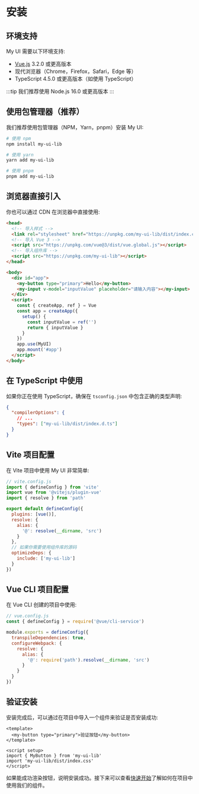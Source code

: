 # 安装

## 环境支持

My UI 需要以下环境支持:

- [Vue.js](https://cn.vuejs.org/) 3.2.0 或更高版本
- 现代浏览器（Chrome，Firefox，Safari，Edge 等）
- TypeScript 4.5.0 或更高版本（如使用 TypeScript）

:::tip
我们推荐使用 Node.js 16.0 或更高版本
:::

## 使用包管理器（推荐）

我们推荐使用包管理器（NPM，Yarn，pnpm）安装 My UI:

```bash
# 使用 npm
npm install my-ui-lib

# 使用 yarn
yarn add my-ui-lib

# 使用 pnpm
pnpm add my-ui-lib
```

## 浏览器直接引入

你也可以通过 CDN 在浏览器中直接使用:

```html
<head>
  <!-- 导入样式 -->
  <link rel="stylesheet" href="https://unpkg.com/my-ui-lib/dist/index.css" />
  <!-- 导入 Vue 3 -->
  <script src="https://unpkg.com/vue@3/dist/vue.global.js"></script>
  <!-- 导入组件库 -->
  <script src="https://unpkg.com/my-ui-lib"></script>
</head>

<body>
  <div id="app">
    <my-button type="primary">Hello</my-button>
    <my-input v-model="inputValue" placeholder="请输入内容"></my-input>
  </div>
  <script>
    const { createApp, ref } = Vue
    const app = createApp({
      setup() {
        const inputValue = ref('')
        return { inputValue }
      }
    })
    app.use(MyUI)
    app.mount('#app')
  </script>
</body>
```

## 在 TypeScript 中使用

如果你正在使用 TypeScript，确保在 `tsconfig.json` 中包含正确的类型声明:

```json
{
  "compilerOptions": {
    // ...
    "types": ["my-ui-lib/dist/index.d.ts"]
  }
}
```

## Vite 项目配置

在 Vite 项目中使用 My UI 非常简单:

```js
// vite.config.js
import { defineConfig } from 'vite'
import vue from '@vitejs/plugin-vue'
import { resolve } from 'path'

export default defineConfig({
  plugins: [vue()],
  resolve: {
    alias: {
      '@': resolve(__dirname, 'src')
    }
  },
  // 如果你需要使用组件库的源码
  optimizeDeps: {
    include: ['my-ui-lib']
  }
})
```

## Vue CLI 项目配置

在 Vue CLI 创建的项目中使用:

```js
// vue.config.js
const { defineConfig } = require('@vue/cli-service')

module.exports = defineConfig({
  transpileDependencies: true,
  configureWebpack: {
    resolve: {
      alias: {
        '@': require('path').resolve(__dirname, 'src')
      }
    }
  }
})
```

## 验证安装

安装完成后，可以通过在项目中导入一个组件来验证是否安装成功:

```vue
<template>
  <my-button type="primary">验证按钮</my-button>
</template>

<script setup>
import { MyButton } from 'my-ui-lib'
import 'my-ui-lib/dist/index.css'
</script>
```

如果能成功渲染按钮，说明安装成功。接下来可以查看[快速开始](/guide/quickstart.html)了解如何在项目中使用我们的组件。 